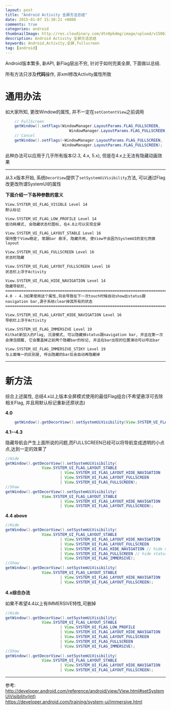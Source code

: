 ```yaml
---
layout: post
title: "Android Activity 全屏方法总结"
date: 2015-01-07 15:30:21 +0800
comments: true
categories: android
thumbnailImage: http://res.cloudinary.com/dtn0pkdmg/image/upload/v1506326189/fullscreen_lkruui.jpg
description: Android Activity 全屏方法总结
keywords: Android,Activity,全屏,fullscreen
tag: [android]
---
```

Android版本繁多, 新API, 新Flag层出不穷, 针对于如何完美全屏, 下面做以总结.

所有方法只涉及**代码**操作, 非xml修改Activity属性所致

<!--more-->

# 通用办法

如大家所知, 更改Window的属性, 并不一定在`setContentView`之前调用

```Java
    // FullScreen
    getWindow().setFlags(WindowManager.LayoutParams.FLAG_FULLSCREEN,
                            WindowManager.LayoutParams.FLAG_FULLSCREEN);
    // Cancel
    getWindow().setFlags(~WindowManager.LayoutParams.FLAG_FULLSCREEN,
                         WindowManager.LayoutParams.FLAG_FULLSCREEN);                           
```

此种办法可以应用于几乎所有版本(2.3, 4.x, 5.x), 但是在4.x上无法有隐藏动画效果

----------

从3.x版本开始, 系统`DecorView`提供了`setSystemUiVisibility`方法, 可以通过Flag改更改所谓SystemUI的属性

**下面介绍一下各种参数的意义**

    View.SYSTEM_UI_FLAG_VISIBLE Level 14  
    默认标记

    View.SYSTEM_UI_FLAG_LOW_PROFILE Level 14  
    低功耗模式, 会隐藏状态栏图标, 在4.0上可以实现全屏

    View.SYSTEM_UI_FLAG_LAYOUT_STABLE Level 16  
    保持整个View稳定, 常跟bar 悬浮, 隐藏共用, 使View不会因为SystemUI的变化而做layout

    View.SYSTEM_UI_FLAG_FULLSCREEN Level 16  
    状态栏隐藏

    View.SYSTEM_UI_FLAG_LAYOUT_FULLSCREEN Level 16  
    状态栏上浮于Activity

    View.SYSTEM_UI_FLAG_HIDE_NAVIGATION Level 14  
    隐藏导航栏, 
    =========================================================================
    4.0 - 4.3如果使用这个属性,将会导致在下一次touch时候自动show出status跟navigation bar,源于系统clear掉其所有的状态
    =========================================================================

    View.SYSTEM_UI_FLAG_LAYOUT_HIDE_NAVIGATION Level 16  
    导航栏上浮于Activity

    View.SYSTEM_UI_FLAG_IMMERSIVE Level 19  
    Kitkat新加入的Flag, 沉浸模式, 可以隐藏掉status跟navigation bar, 并且在第一次会弹泡提醒, 它会覆盖掉之前两个隐藏bar的标记, 并且在bar出现的位置滑动可以呼出bar

    View.SYSTEM_UI_FLAG_IMMERSIVE_STIKY Level 19  
    与上面唯一的区别是, 呼出隐藏的bar后会自动再隐藏掉

-------------
# 新方法

综合上述属性, 总结4.x以上版本全屏模式使用的最佳Flag组合(不希望悬浮可去除相关Flag, 并且用默认标记重新还原状态)

**4.0**
```Java
    getWindow().getDecorView().setSystemUiVisibility(View.SYSTEM_UI_FLAG_LOW_PROFILE);
```

**4.1--4.3**  

隐藏导航会产生上面所说的问题,而FULLSCREEN已经可以将导航变成透明的小点点,达到一定的效果了

```Java
//Hide
getWindow().getDecorView().setSystemUiVisibility(
                View.SYSTEM_UI_FLAG_LAYOUT_STABLE
                        | View.SYSTEM_UI_FLAG_LAYOUT_HIDE_NAVIGATION
                        | View.SYSTEM_UI_FLAG_LAYOUT_FULLSCREEN
                        | View.SYSTEM_UI_FLAG_FULLSCREEN);
//Show
getWindow().getDecorView().setSystemUiVisibility(
                View.SYSTEM_UI_FLAG_LAYOUT_STABLE
                        | View.SYSTEM_UI_FLAG_LAYOUT_HIDE_NAVIGATION
                        | View.SYSTEM_UI_FLAG_LAYOUT_FULLSCREEN);
```

**4.4 above**  
```Java
//Hide
getWindow().getDecorView().setSystemUiVisibility(
                View.SYSTEM_UI_FLAG_LAYOUT_STABLE
                        | View.SYSTEM_UI_FLAG_LAYOUT_HIDE_NAVIGATION
                        | View.SYSTEM_UI_FLAG_LAYOUT_FULLSCREEN
                        | View.SYSTEM_UI_FLAG_HIDE_NAVIGATION // hide nav bar
                        | View.SYSTEM_UI_FLAG_FULLSCREEN // hide status bar
                        | View.SYSTEM_UI_FLAG_IMMERSIVE);
//Show
getWindow().getDecorView().setSystemUiVisibility(
                View.SYSTEM_UI_FLAG_LAYOUT_STABLE
                        | View.SYSTEM_UI_FLAG_LAYOUT_HIDE_NAVIGATION
                        | View.SYSTEM_UI_FLAG_LAYOUT_FULLSCREEN);
```

**4.x综合办法**  

如果不希望4.4以上有IMMERSIVE特性,可删掉  

```Java
//Hide
getWindow().getDecorView().setSystemUiVisibility(
                View.SYSTEM_UI_FLAG_LAYOUT_STABLE
                        | View.SYSTEM_UI_FLAG_LOW_PROFILE
                        | View.SYSTEM_UI_FLAG_LAYOUT_HIDE_NAVIGATION
                        | View.SYSTEM_UI_FLAG_LAYOUT_FULLSCREEN
                        | View.SYSTEM_UI_FLAG_FULLSCREEN
                        | View.SYSTEM_UI_FLAG_IMMERSIVE);
//Show
getWindow().getDecorView().setSystemUiVisibility(
                View.SYSTEM_UI_FLAG_LAYOUT_STABLE
                        | View.SYSTEM_UI_FLAG_LAYOUT_HIDE_NAVIGATION
                        | View.SYSTEM_UI_FLAG_LAYOUT_FULLSCREEN);
```
-----------

  参考: 
    http://developer.android.com/reference/android/view/View.html#setSystemUiVisibility(int)  
    https://developer.android.com/training/system-ui/immersive.html